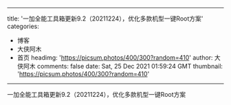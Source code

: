 
---
title: '一加全能工具箱更新9.2（20211224），优化多款机型一键Root方案'
categories: 
 - 博客
 - 大侠阿木
 - 首页
headimg: 'https://picsum.photos/400/300?random=410'
author: 大侠阿木
comments: false
date: Sat, 25 Dec 2021 01:59:24 GMT
thumbnail: 'https://picsum.photos/400/300?random=410'
---

<div>   
一加全能工具箱更新9.2（20211224），优化多款机型一键Root方案  
</div>
            
